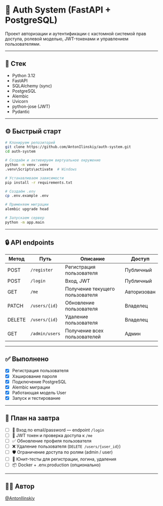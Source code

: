 # 🔐 Auth System (FastAPI + PostgreSQL)

Проект авторизации и аутентификации с кастомной системой прав доступа, ролевой моделью, JWT-токенами и управлением пользователями.

---

## 🚀 Стек

- Python 3.12
- FastAPI
- SQLAlchemy (sync)
- PostgreSQL
- Alembic
- Uvicorn
- python-jose (JWT)
- Pydantic

---

## ⚙️ Быстрый старт

```bash
# Клонируем репозиторий
git clone https://github.com/AntonIlinskiy/auth-system.git
cd auth-system

# Создаём и активируем виртуальное окружение
python -m venv .venv
.venv\Scripts\activate  # Windows

# Устанавливаем зависимости
pip install -r requirements.txt

# Создаём .env
cp .env.example .env

# Применяем миграции
alembic upgrade head

# Запускаем сервер
python -m app.main
```

---

## 🔒 API endpoints

| Метод | Путь              | Описание                      | Доступ       |
|-------|-------------------|-------------------------------|--------------|
| POST  | `/register`       | Регистрация пользователя      | Публичный    |
| POST  | `/login`          | Вход, JWT                     | Публичный    |
| GET   | `/me`             | Получение текущего пользователя | Авторизован |
| PATCH | `/users/{id}`     | Обновление пользователя       | Владелец     |
| DELETE| `/users/{id}`     | Удаление пользователя         | Владелец     |
| GET   | `/admin/users`    | Получение всех пользователей  | Админ        |

---

## ✅ Выполнено

- [x] Регистрация пользователя
- [x] Хэширование пароля
- [x] Подключение PostgreSQL
- [x] Alembic миграции
- [x] Работающая модель User
- [x] Запуск и тестирование

---

## 📌 План на завтра

- [ ] 🔑 Вход по email/password — endpoint `/login`
- [ ] 🔐 JWT токен и проверка доступа к `/me`
- [ ] ✅ Обновление профиля пользователя
- [ ] ❌ Удаление пользователя (`DELETE /users/{user_id}`)
- [ ] 🛡️ Ограничение доступа по ролям (admin / user)
- [ ] 🧪 Юнит-тесты для регистрации, логина, удаления
- [ ] 📦 Docker + .env.production (опционально)

---

## 🧑‍💻 Автор

[@AntonIlinskiy](https://github.com/AntonIlinskiy)
